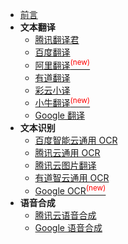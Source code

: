 * [前言](service/)
* **文本翻译**
    * [腾讯翻译君](service/translate/tencent.md)
    * [百度翻译](service/translate/baidu.md)
    * [阿里翻译<sup style="color:red">(new)<sup>](service/translate/ali.md)
    * [有道翻译](service/translate/youdao.md)
    * [彩云小译](service/translate/caiyun.md)
    * [小牛翻译<sup style="color:red">(new)<sup>](service/translate/niu.md)
    * [Google 翻译](service/translate/google.md)
* **文本识别**
    * [百度智能云通用 OCR](service/ocr/baidu.md)
    * [腾讯云通用 OCR](service/ocr/tencent.md)
    * [腾讯云图片翻译](service/ocr/tencentimagetranslate.md)
    * [有道智云通用 OCR](service/ocr/youdao.md)
    * [Google OCR<sup style="color:red">(new)<sup>](service/ocr/google.md)
* **语音合成**
    * [腾讯云语音合成](service/tts/tencent.md)
    * [Google 语音合成](service/tts/google.md)